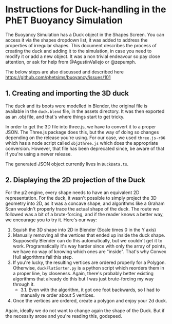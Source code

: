 # Instructions for Duck-handling in the PhET Buoyancy Simulation

The Buoyancy Simulation has a Duck object in the Shapes Screen. You can access it via the shapes dropdown list, it was added to address the properties of irregular shapes. This document describes the process of creating the duck and adding it to the simulation, in case you need to modify it or add a new object. It was a non trivial endeavour so pay close attention, or ask for help from @AgustinVallejo or @zepumph.

The below steps are also discussed and described here https://github.com/phetsims/buoyancy/issues/101

## 1. Creating and importing the 3D duck
The duck and its boots were modelled in Blender, the original file is available in the `duck.blend` file, in the assets directory. It was then exported as an .obj file, and that's where things start to get tricky.

In order to get the 3D file into three.js, we have to convert it to a proper JSON. The Three.js package does this, but the way of doing so changes depending on the release you're using. For our case, we used `three.js-r86` which has a node script called `obj2three.js` which does the appropriate conversion. However, that file has been deprecated since, be aware of that if you're using a newer release.

The generated JSON object currently lives in `DuckData.ts`.

## 2. Displaying the 2D projection of the Duck
For the p2 engine, every shape needs to have an equivalent 2D representation. For the duck, it wasn't possible to simply project the 3D geometry into 2D, as it was a concave shape, and algorithms like a Graham Scan wouldn't properly trace the actual shape of the duck. The route we followed was a bit of a brute-forcing, and if the reader knows a better way, we encourage you to try it. Here's our way:

1. Squish the 3D shape into 2D in Blender (Scale times 0 in the Y axis)
2. Manually removing all the vertices that ended up inside the duck shape. Supposedly Blender can do this automatically, but we couldn't get it to work. Programatically it's way harder since with only the array of points, we have no way of knowing which ones are "inside". That's why Convex Hull algorithms fail this step.
3. If you're lucky, the resulting vertices are ordered properly for a Polygon. Otherwise, `duckFlatSorter.py` is a python script which reorders them in a proper line, by closeness. Again, there's probably better existing algorithms that already do this but I was just brute-forcing my way through it.
   - 3.1. Even with the algorithm, it got one foot backwards, so I had to manually re order about 5 vertices.
4. Once the vertices are ordered, create a polygon and enjoy your 2d duck.

Again, ideally we do not want to change again the shape of the Duck. But if the necessity arose and you're reading this, godspeed.